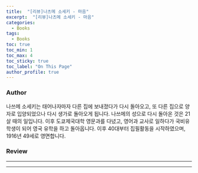 ```yaml
---
title:  "[리뷰]나츠메 소세키 - 마음"
excerpt:  "[리뷰]나츠메 소세키 - 마음"
categories:
  - Books
tags:
  - Books
toc: true
toc_min: 1
toc_max: 4
toc_sticky: true
toc_label: "On This Page"
author_profile: true
---
```


### Author

나쓰메 소세키는 태어나자마자 다른 집에 보내졌다가 다시 돌아오고, 또 다른 집으로 양자로 입양되었으나 다시 생가로 돌아오게 됩니다. 나쓰메의 성으로 다시 돌아온 것은 21살 때의 일입니다. 이후 도쿄제국대학 영문과를 다녔고, 영어과 교사로 일하다가 국비유학생이 되어 영국 유학을 하고 돌아옵니다. 이후 40대부터 집필활동을 시작하였으며, 1916년 49세로 영면합니다.

### Review



---


---
